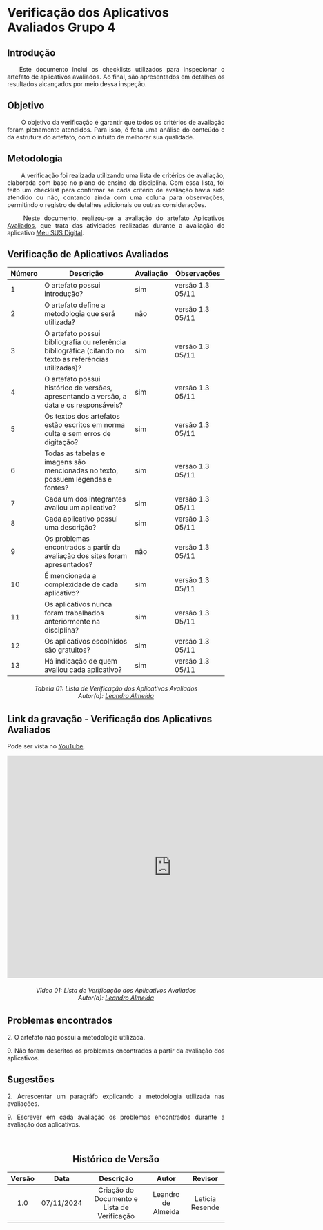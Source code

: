 # Verificação dos Aplicativos Avaliados Grupo 4

## Introdução
<p align="justify">
&emsp;&emsp;Este documento inclui os checklists utilizados para inspecionar o artefato de aplicativos avaliados. Ao final, são apresentados em detalhes os resultados alcançados por meio dessa inspeção.
</p>

## Objetivo

<p align="justify">
&emsp;&emsp; O objetivo da verificação é garantir que todos os critérios de avaliação foram plenamente atendidos. Para isso, é feita uma análise do conteúdo e da estrutura do artefato, com o intuito de melhorar sua qualidade.
</p>

## Metodologia
<p align="justify">
&emsp;&emsp; A verificação foi realizada utilizando uma lista de critérios de avaliação, elaborada com base no plano de ensino da disciplina. Com essa lista, foi feito um checklist para confirmar se cada critério de avaliação havia sido atendido ou não, contando ainda com uma coluna para observações, permitindo o registro de detalhes adicionais ou outras considerações.</p>

<p align="justify">
&emsp;&emsp; Neste documento, realizou-se a avaliação do artefato <a href="https://requisitos-de-software.github.io/2024.2-MeuSUSDigital/planejamento/apps-avaliados/" target = "_blank">Aplicativos Avaliados</a>, que trata das atividades realizadas durante a avaliação do aplicativo <a href="https://play.google.com/store/apps/details?id=br.gov.datasus.cnsdigital&hl=pt_BR" target = "_blank">Meu SUS Digital</a>.
</p>

## Verificação de Aplicativos Avaliados

| Número | Descrição                                                                                                                           | Avaliação | Observações |
|--------|-------------------------------------------------------------------------------------------------------------------------------------|-----------|-------------|
|   1    | O artefato possui introdução?                                                                                                       |    sim       |    versão 1.3 05/11          |
|   2    | O artefato define a metodologia que será utilizada?                                                                                 |    não       |       versão 1.3 05/11      |
|   3    | O artefato possui bibliografia ou referência bibliográfica (citando no texto as referências utilizadas)?                            |    sim       |      versão 1.3 05/11       |
|   4    | O artefato possui histórico de versões, apresentando a versão, a data e os responsáveis?                                            |    sim       |      versão 1.3 05/11       |
|   5    | Os textos dos artefatos estão escritos em norma culta e sem erros de digitação?                                                     |    sim       |     versão 1.3 05/11        |
|   6    | Todas as tabelas e imagens são mencionadas no texto, possuem legendas e fontes?                                                     |    sim       |     versão 1.3 05/11        |
|   7    | Cada um dos integrantes avaliou um aplicativo?                                                                                      |    sim       |   versão 1.3 05/11          |
|   8    | Cada aplicativo possui uma descrição?                                                                                               |    sim       |versão 1.3 05/11             |
|   9    | Os problemas encontrados a partir da avaliação dos sites foram apresentados?                                                        |    não       |  versão 1.3 05/11          |
|  10    | É mencionada a complexidade de cada aplicativo?                                                                                     |    sim       | versão 1.3 05/11            |
|  11    | Os aplicativos nunca foram trabalhados anteriormente na disciplina?                                                                 |    sim       |   versão 1.3 05/11          |
|  12    | Os aplicativos escolhidos são gratuitos?                                                                                            |    sim       |    versão 1.3 05/11         |
|  13    | Há indicação de quem avaliou cada aplicativo?                                                                                       |    sim       |   versão 1.3 05/11         |


<p align="justify">
<h6 align = "center"> Tabela 01: Lista de Verificação dos Aplicativos Avaliados
<br> Autor(a): <a href="https://github.com/leomitx10" target = "_blank">Leandro Almeida</a></h6>
</p>

## Link da gravação - Verificação dos Aplicativos Avaliados 
Pode ser vista no <a href="https://www.youtube.com/watch?v=lQjq0o2LYCE" target="_blank">YouTube</a>.

<center>
<iframe width="760" height="515" src="https://www.youtube.com/embed/lQjq0o2LYCE?si=zKcfFmLM-wmUQtFB" title="YouTube video player" frameborder="0" allow="accelerometer; autoplay; clipboard-write; encrypted-media; gyroscope; picture-in-picture; web-share" referrerpolicy="strict-origin-when-cross-origin" allowfullscreen></iframe>

<p align="justify">
<h6 align = "center"> Vídeo 01: Lista de Verificação dos Aplicativos Avaliados
<br> Autor(a): <a href="https://github.com/leomitx10" target = "_blank">Leandro Almeida</a></h6>
</p>

</center>

## Problemas encontrados
<p align="justify">2. O artefato não possui a metodologia utilizada. </p>
<p align="justify">9. Não foram descritos os problemas encontrados a partir da avaliação dos aplicativos.</p>

## Sugestões
<p align="justify">2. Acrescentar um paragráfo explicando a metodologia utilizada nas avaliações. </p>
<p align="justify">9. Escrever em cada avaliação os problemas encontrados durante a avaliação dos aplicativos.</p>

<br>
</center>

<center>

## Histórico de Versão

| Versão |    Data    |      Descrição       |  Autor  | Revisor |
| :----: | :--------: | :------------------: | :-----: | :-----: |
|  1.0   | 07/11/2024 | Criação do Documento e Lista de Verificação | Leandro de Almeida | Letícia Resende |


</center>
